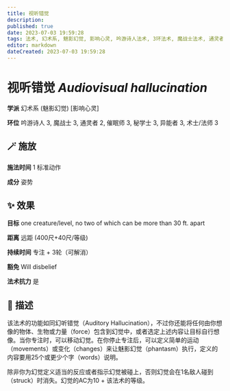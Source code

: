 ```yaml
---
title: 视听错觉
description: 
published: true
date: 2023-07-03 19:59:28
tags: 法术, 幻术系, 魅影幻觉, 影响心灵, 吟游诗人法术, 3环法术, 魔战士法术, 通灵者法术, 2环法术, 催眠师法术, 秘学士法术, 异能者法术, 术士/法师法术
editor: markdown
dateCreated: 2023-07-03 19:59:28
---
```


# **视听错觉** *Audiovisual hallucination*

**学派** 幻术系 (魅影幻觉) \[影响心灵\] 

**环位** 吟游诗人 3, 魔战士 3, 通灵者 2, 催眠师 3, 秘学士 3, 异能者 3, 术士/法师 3

## 🪄 施放

**施法时间** 1 标准动作

**成分** 姿势

## ✨ 效果 

**目标** one creature/level, no two of which can be more than 30 ft. apart 

**距离** 远距 (400尺+40尺/等级)  

**持续时间** 专注 + 3轮（可解消） 

**豁免** Will disbelief

**法术抗力** 是

## 📖 描述

该法术的功能如同幻听错觉（Auditory Hallucination），不过你还能将任何由你想像的物体、生物或力量（force）包含到幻觉中，或者选定上述内容让目标自行想像。当你专注时，可以移动幻觉。在你停止专注后，可以定义简单的运动（movements）或变化（changes）来让魅影幻觉（phantasm）执行，定义的内容要用25个或更少个字（words）说明。

除非你为幻觉定义适当的反应或者指示幻觉被碰上，否则幻觉会在1名敌人碰到（struck）时消失。幻觉的AC为10 + 该法术的等级。
    